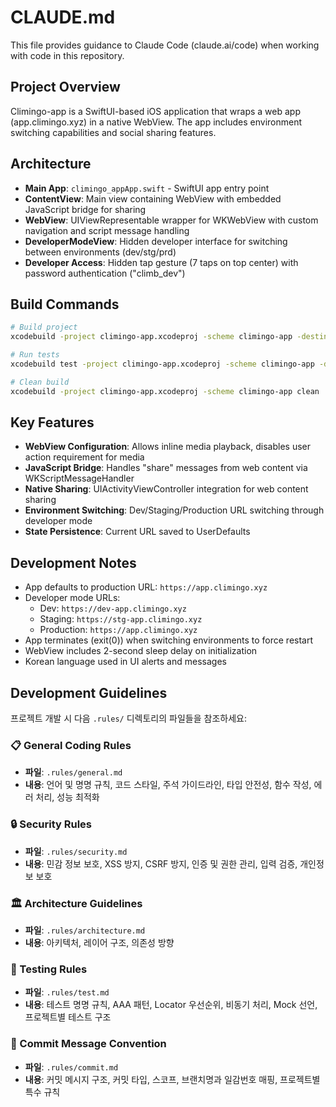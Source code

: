 # CLAUDE.md

This file provides guidance to Claude Code (claude.ai/code) when working with code in this repository.

## Project Overview

Climingo-app is a SwiftUI-based iOS application that wraps a web app (app.climingo.xyz) in a native WebView. The app includes environment switching capabilities and social sharing features.

## Architecture

- **Main App**: `climingo_appApp.swift` - SwiftUI app entry point
- **ContentView**: Main view containing WebView with embedded JavaScript bridge for sharing
- **WebView**: UIViewRepresentable wrapper for WKWebView with custom navigation and script message handling
- **DeveloperModeView**: Hidden developer interface for switching between environments (dev/stg/prd)
- **Developer Access**: Hidden tap gesture (7 taps on top center) with password authentication ("climb_dev")

## Build Commands

```bash
# Build project
xcodebuild -project climingo-app.xcodeproj -scheme climingo-app -destination 'platform=iOS Simulator,name=iPhone 15' build

# Run tests
xcodebuild test -project climingo-app.xcodeproj -scheme climingo-app -destination 'platform=iOS Simulator,name=iPhone 15'

# Clean build
xcodebuild -project climingo-app.xcodeproj -scheme climingo-app clean
```

## Key Features

- **WebView Configuration**: Allows inline media playback, disables user action requirement for media
- **JavaScript Bridge**: Handles "share" messages from web content via WKScriptMessageHandler
- **Native Sharing**: UIActivityViewController integration for web content sharing
- **Environment Switching**: Dev/Staging/Production URL switching through developer mode
- **State Persistence**: Current URL saved to UserDefaults

## Development Notes

- App defaults to production URL: `https://app.climingo.xyz`
- Developer mode URLs:
  - Dev: `https://dev-app.climingo.xyz`  
  - Staging: `https://stg-app.climingo.xyz`
  - Production: `https://app.climingo.xyz`
- App terminates (exit(0)) when switching environments to force restart
- WebView includes 2-second sleep delay on initialization
- Korean language used in UI alerts and messages

## Development Guidelines

프로젝트 개발 시 다음 `.rules/` 디렉토리의 파일들을 참조하세요:

### 📋 General Coding Rules
- **파일**: `.rules/general.md`
- **내용**: 언어 및 명명 규칙, 코드 스타일, 주석 가이드라인, 타입 안전성, 함수 작성, 에러 처리, 성능 최적화

### 🔒 Security Rules  
- **파일**: `.rules/security.md`
- **내용**: 민감 정보 보호, XSS 방지, CSRF 방지, 인증 및 권한 관리, 입력 검증, 개인정보 보호

### 🏛️ Architecture Guidelines
- **파일**: `.rules/architecture.md` 
- **내용**: 아키텍처, 레이어 구조, 의존성 방향

### 🧪 Testing Rules
- **파일**: `.rules/test.md`
- **내용**: 테스트 명명 규칙, AAA 패턴, Locator 우선순위, 비동기 처리, Mock 선언, 프로젝트별 테스트 구조

### 📝 Commit Message Convention
- **파일**: `.rules/commit.md`
- **내용**: 커밋 메시지 구조, 커밋 타입, 스코프, 브랜치명과 일감번호 매핑, 프로젝트별 특수 규칙